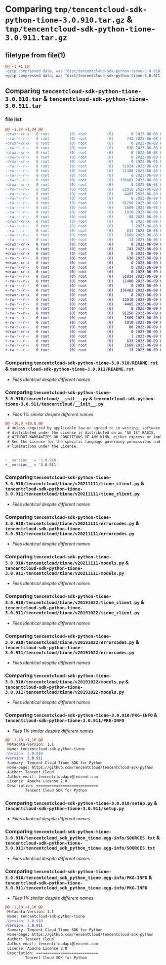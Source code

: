 # Comparing `tmp/tencentcloud-sdk-python-tione-3.0.910.tar.gz` & `tmp/tencentcloud-sdk-python-tione-3.0.911.tar.gz`

## filetype from file(1)

```diff
@@ -1 +1 @@
-gzip compressed data, was "dist/tencentcloud-sdk-python-tione-3.0.910.tar", last modified: Thu Jun  8 09:22:58 2023, max compression
+gzip compressed data, was "dist/tencentcloud-sdk-python-tione-3.0.911.tar", last modified: Fri Jun  9 02:29:36 2023, max compression
```

## Comparing `tencentcloud-sdk-python-tione-3.0.910.tar` & `tencentcloud-sdk-python-tione-3.0.911.tar`

### file list

```diff
@@ -1,24 +1,24 @@
-drwxr-xr-x   0 root         (0) root         (0)        0 2023-06-08 09:22:58.000000 tencentcloud-sdk-python-tione-3.0.910/
--rw-r--r--   0 root         (0) root         (0)      743 2023-06-08 09:22:58.000000 tencentcloud-sdk-python-tione-3.0.910/README.rst
-drwxr-xr-x   0 root         (0) root         (0)        0 2023-06-08 09:22:58.000000 tencentcloud-sdk-python-tione-3.0.910/tencentcloud/
--rw-r--r--   0 root         (0) root         (0)      630 2023-06-08 09:22:58.000000 tencentcloud-sdk-python-tione-3.0.910/tencentcloud/__init__.py
-drwxr-xr-x   0 root         (0) root         (0)        0 2023-06-08 09:22:58.000000 tencentcloud-sdk-python-tione-3.0.910/tencentcloud/tione/
--rw-r--r--   0 root         (0) root         (0)        0 2023-06-08 09:22:58.000000 tencentcloud-sdk-python-tione-3.0.910/tencentcloud/tione/__init__.py
-drwxr-xr-x   0 root         (0) root         (0)        0 2023-06-08 09:22:58.000000 tencentcloud-sdk-python-tione-3.0.910/tencentcloud/tione/v20211111/
--rw-r--r--   0 root         (0) root         (0)    51024 2023-06-08 09:22:58.000000 tencentcloud-sdk-python-tione-3.0.910/tencentcloud/tione/v20211111/tione_client.py
--rw-r--r--   0 root         (0) root         (0)    11488 2023-06-08 09:22:58.000000 tencentcloud-sdk-python-tione-3.0.910/tencentcloud/tione/v20211111/errorcodes.py
--rw-r--r--   0 root         (0) root         (0)        0 2023-06-08 09:22:58.000000 tencentcloud-sdk-python-tione-3.0.910/tencentcloud/tione/v20211111/__init__.py
--rw-r--r--   0 root         (0) root         (0)   336462 2023-06-08 09:22:58.000000 tencentcloud-sdk-python-tione-3.0.910/tencentcloud/tione/v20211111/models.py
-drwxr-xr-x   0 root         (0) root         (0)        0 2023-06-08 09:22:58.000000 tencentcloud-sdk-python-tione-3.0.910/tencentcloud/tione/v20191022/
--rw-r--r--   0 root         (0) root         (0)    22010 2023-06-08 09:22:58.000000 tencentcloud-sdk-python-tione-3.0.910/tencentcloud/tione/v20191022/tione_client.py
--rw-r--r--   0 root         (0) root         (0)     4465 2023-06-08 09:22:58.000000 tencentcloud-sdk-python-tione-3.0.910/tencentcloud/tione/v20191022/errorcodes.py
--rw-r--r--   0 root         (0) root         (0)        0 2023-06-08 09:22:58.000000 tencentcloud-sdk-python-tione-3.0.910/tencentcloud/tione/v20191022/__init__.py
--rw-r--r--   0 root         (0) root         (0)    91250 2023-06-08 09:22:58.000000 tencentcloud-sdk-python-tione-3.0.910/tencentcloud/tione/v20191022/models.py
--rw-r--r--   0 root         (0) root         (0)     1669 2023-06-08 09:22:58.000000 tencentcloud-sdk-python-tione-3.0.910/PKG-INFO
--rw-r--r--   0 root         (0) root         (0)     1010 2023-06-08 09:22:58.000000 tencentcloud-sdk-python-tione-3.0.910/setup.py
--rw-r--r--   0 root         (0) root         (0)       88 2023-06-08 09:22:58.000000 tencentcloud-sdk-python-tione-3.0.910/setup.cfg
-drwxr-xr-x   0 root         (0) root         (0)        0 2023-06-08 09:22:58.000000 tencentcloud-sdk-python-tione-3.0.910/tencentcloud_sdk_python_tione.egg-info/
--rw-r--r--   0 root         (0) root         (0)        1 2023-06-08 09:22:58.000000 tencentcloud-sdk-python-tione-3.0.910/tencentcloud_sdk_python_tione.egg-info/dependency_links.txt
--rw-r--r--   0 root         (0) root         (0)      633 2023-06-08 09:22:58.000000 tencentcloud-sdk-python-tione-3.0.910/tencentcloud_sdk_python_tione.egg-info/SOURCES.txt
--rw-r--r--   0 root         (0) root         (0)     1669 2023-06-08 09:22:58.000000 tencentcloud-sdk-python-tione-3.0.910/tencentcloud_sdk_python_tione.egg-info/PKG-INFO
--rw-r--r--   0 root         (0) root         (0)       13 2023-06-08 09:22:58.000000 tencentcloud-sdk-python-tione-3.0.910/tencentcloud_sdk_python_tione.egg-info/top_level.txt
+drwxr-xr-x   0 root         (0) root         (0)        0 2023-06-09 02:29:36.000000 tencentcloud-sdk-python-tione-3.0.911/
+-rw-r--r--   0 root         (0) root         (0)      743 2023-06-09 02:29:36.000000 tencentcloud-sdk-python-tione-3.0.911/README.rst
+drwxr-xr-x   0 root         (0) root         (0)        0 2023-06-09 02:29:36.000000 tencentcloud-sdk-python-tione-3.0.911/tencentcloud/
+-rw-r--r--   0 root         (0) root         (0)      630 2023-06-09 02:29:36.000000 tencentcloud-sdk-python-tione-3.0.911/tencentcloud/__init__.py
+drwxr-xr-x   0 root         (0) root         (0)        0 2023-06-09 02:29:36.000000 tencentcloud-sdk-python-tione-3.0.911/tencentcloud/tione/
+-rw-r--r--   0 root         (0) root         (0)        0 2023-06-09 02:29:36.000000 tencentcloud-sdk-python-tione-3.0.911/tencentcloud/tione/__init__.py
+drwxr-xr-x   0 root         (0) root         (0)        0 2023-06-09 02:29:36.000000 tencentcloud-sdk-python-tione-3.0.911/tencentcloud/tione/v20211111/
+-rw-r--r--   0 root         (0) root         (0)    51024 2023-06-09 02:29:36.000000 tencentcloud-sdk-python-tione-3.0.911/tencentcloud/tione/v20211111/tione_client.py
+-rw-r--r--   0 root         (0) root         (0)    11488 2023-06-09 02:29:36.000000 tencentcloud-sdk-python-tione-3.0.911/tencentcloud/tione/v20211111/errorcodes.py
+-rw-r--r--   0 root         (0) root         (0)        0 2023-06-09 02:29:36.000000 tencentcloud-sdk-python-tione-3.0.911/tencentcloud/tione/v20211111/__init__.py
+-rw-r--r--   0 root         (0) root         (0)   336462 2023-06-09 02:29:36.000000 tencentcloud-sdk-python-tione-3.0.911/tencentcloud/tione/v20211111/models.py
+drwxr-xr-x   0 root         (0) root         (0)        0 2023-06-09 02:29:36.000000 tencentcloud-sdk-python-tione-3.0.911/tencentcloud/tione/v20191022/
+-rw-r--r--   0 root         (0) root         (0)    22010 2023-06-09 02:29:36.000000 tencentcloud-sdk-python-tione-3.0.911/tencentcloud/tione/v20191022/tione_client.py
+-rw-r--r--   0 root         (0) root         (0)     4465 2023-06-09 02:29:36.000000 tencentcloud-sdk-python-tione-3.0.911/tencentcloud/tione/v20191022/errorcodes.py
+-rw-r--r--   0 root         (0) root         (0)        0 2023-06-09 02:29:36.000000 tencentcloud-sdk-python-tione-3.0.911/tencentcloud/tione/v20191022/__init__.py
+-rw-r--r--   0 root         (0) root         (0)    91250 2023-06-09 02:29:36.000000 tencentcloud-sdk-python-tione-3.0.911/tencentcloud/tione/v20191022/models.py
+-rw-r--r--   0 root         (0) root         (0)     1669 2023-06-09 02:29:36.000000 tencentcloud-sdk-python-tione-3.0.911/PKG-INFO
+-rw-r--r--   0 root         (0) root         (0)     1010 2023-06-09 02:29:36.000000 tencentcloud-sdk-python-tione-3.0.911/setup.py
+-rw-r--r--   0 root         (0) root         (0)       88 2023-06-09 02:29:36.000000 tencentcloud-sdk-python-tione-3.0.911/setup.cfg
+drwxr-xr-x   0 root         (0) root         (0)        0 2023-06-09 02:29:36.000000 tencentcloud-sdk-python-tione-3.0.911/tencentcloud_sdk_python_tione.egg-info/
+-rw-r--r--   0 root         (0) root         (0)        1 2023-06-09 02:29:36.000000 tencentcloud-sdk-python-tione-3.0.911/tencentcloud_sdk_python_tione.egg-info/dependency_links.txt
+-rw-r--r--   0 root         (0) root         (0)      633 2023-06-09 02:29:36.000000 tencentcloud-sdk-python-tione-3.0.911/tencentcloud_sdk_python_tione.egg-info/SOURCES.txt
+-rw-r--r--   0 root         (0) root         (0)     1669 2023-06-09 02:29:36.000000 tencentcloud-sdk-python-tione-3.0.911/tencentcloud_sdk_python_tione.egg-info/PKG-INFO
+-rw-r--r--   0 root         (0) root         (0)       13 2023-06-09 02:29:36.000000 tencentcloud-sdk-python-tione-3.0.911/tencentcloud_sdk_python_tione.egg-info/top_level.txt
```

### Comparing `tencentcloud-sdk-python-tione-3.0.910/README.rst` & `tencentcloud-sdk-python-tione-3.0.911/README.rst`

 * *Files identical despite different names*

### Comparing `tencentcloud-sdk-python-tione-3.0.910/tencentcloud/__init__.py` & `tencentcloud-sdk-python-tione-3.0.911/tencentcloud/__init__.py`

 * *Files 1% similar despite different names*

```diff
@@ -10,8 +10,8 @@
 # Unless required by applicable law or agreed to in writing, software
 # distributed under the License is distributed on an "AS IS" BASIS,
 # WITHOUT WARRANTIES OR CONDITIONS OF ANY KIND, either express or implied.
 # See the License for the specific language governing permissions and
 # limitations under the License.
 
 
-__version__ = '3.0.910'
+__version__ = '3.0.911'
```

### Comparing `tencentcloud-sdk-python-tione-3.0.910/tencentcloud/tione/v20211111/tione_client.py` & `tencentcloud-sdk-python-tione-3.0.911/tencentcloud/tione/v20211111/tione_client.py`

 * *Files identical despite different names*

### Comparing `tencentcloud-sdk-python-tione-3.0.910/tencentcloud/tione/v20211111/errorcodes.py` & `tencentcloud-sdk-python-tione-3.0.911/tencentcloud/tione/v20211111/errorcodes.py`

 * *Files identical despite different names*

### Comparing `tencentcloud-sdk-python-tione-3.0.910/tencentcloud/tione/v20211111/models.py` & `tencentcloud-sdk-python-tione-3.0.911/tencentcloud/tione/v20211111/models.py`

 * *Files identical despite different names*

### Comparing `tencentcloud-sdk-python-tione-3.0.910/tencentcloud/tione/v20191022/tione_client.py` & `tencentcloud-sdk-python-tione-3.0.911/tencentcloud/tione/v20191022/tione_client.py`

 * *Files identical despite different names*

### Comparing `tencentcloud-sdk-python-tione-3.0.910/tencentcloud/tione/v20191022/errorcodes.py` & `tencentcloud-sdk-python-tione-3.0.911/tencentcloud/tione/v20191022/errorcodes.py`

 * *Files identical despite different names*

### Comparing `tencentcloud-sdk-python-tione-3.0.910/tencentcloud/tione/v20191022/models.py` & `tencentcloud-sdk-python-tione-3.0.911/tencentcloud/tione/v20191022/models.py`

 * *Files identical despite different names*

### Comparing `tencentcloud-sdk-python-tione-3.0.910/PKG-INFO` & `tencentcloud-sdk-python-tione-3.0.911/PKG-INFO`

 * *Files 1% similar despite different names*

```diff
@@ -1,10 +1,10 @@
 Metadata-Version: 1.1
 Name: tencentcloud-sdk-python-tione
-Version: 3.0.910
+Version: 3.0.911
 Summary: Tencent Cloud Tione SDK for Python
 Home-page: https://github.com/TencentCloud/tencentcloud-sdk-python
 Author: Tencent Cloud
 Author-email: tencentcloudapi@tencent.com
 License: Apache License 2.0
 Description: ============================
         Tencent Cloud SDK for Python
```

### Comparing `tencentcloud-sdk-python-tione-3.0.910/setup.py` & `tencentcloud-sdk-python-tione-3.0.911/setup.py`

 * *Files identical despite different names*

### Comparing `tencentcloud-sdk-python-tione-3.0.910/tencentcloud_sdk_python_tione.egg-info/SOURCES.txt` & `tencentcloud-sdk-python-tione-3.0.911/tencentcloud_sdk_python_tione.egg-info/SOURCES.txt`

 * *Files identical despite different names*

### Comparing `tencentcloud-sdk-python-tione-3.0.910/tencentcloud_sdk_python_tione.egg-info/PKG-INFO` & `tencentcloud-sdk-python-tione-3.0.911/tencentcloud_sdk_python_tione.egg-info/PKG-INFO`

 * *Files 1% similar despite different names*

```diff
@@ -1,10 +1,10 @@
 Metadata-Version: 1.1
 Name: tencentcloud-sdk-python-tione
-Version: 3.0.910
+Version: 3.0.911
 Summary: Tencent Cloud Tione SDK for Python
 Home-page: https://github.com/TencentCloud/tencentcloud-sdk-python
 Author: Tencent Cloud
 Author-email: tencentcloudapi@tencent.com
 License: Apache License 2.0
 Description: ============================
         Tencent Cloud SDK for Python
```

